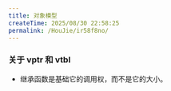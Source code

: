 ```yaml
---
title: 对象模型
createTime: 2025/08/30 22:58:25
permalink: /HouJie/ir58f8no/
---
```


### 关于 vptr 和 vtbl

- 继承函数是基础它的调用权，而不是它的大小。
